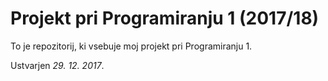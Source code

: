 # Projekt pri Programiranju 1 (2017/18)
 
To je repozitorij, ki vsebuje moj projekt pri Programiranju 1.
 
Ustvarjen *29. 12. 2017*.